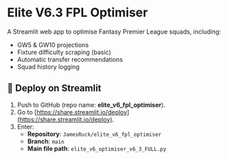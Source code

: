 
# Elite V6.3 FPL Optimiser

A Streamlit web app to optimise Fantasy Premier League squads, including:
- GW5 & GW10 projections
- Fixture difficulty scraping (basic)
- Automatic transfer recommendations
- Squad history logging

## 🚀 Deploy on Streamlit
1. Push to GitHub (repo name: **elite_v6_fpl_optimiser**).
2. Go to [https://share.streamlit.io/deploy](https://share.streamlit.io/deploy).
3. Enter:
   - **Repository**: `JamesRuck/elite_v6_fpl_optimiser`
   - **Branch**: `main`
   - **Main file path**: `elite_v6_optimiser_v6_3_FULL.py`
